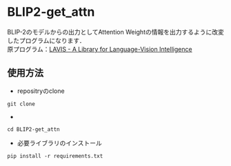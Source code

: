 # BLIP2-get_attn
BLIP-2のモデルからの出力としてAttention Weightの情報を出力するように改変したプログラムになります．<br>
原プログラム：[LAVIS - A Library for Language-Vision Intelligence](https://github.com/salesforce/LAVIS)




## 使用方法
- repositryのclone
```
git clone
```
-
```
cd BLIP2-get_attn
```
- 必要ライブラリのインストール
```
pip install -r requirements.txt
```
